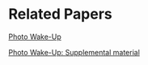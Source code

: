 # Related Papers

[Photo Wake-Up](https://drive.google.com/open?id=1Hd_QXbQlfRk7Sdt2YnTVqTGi8q5tiYTG)

[Photo Wake-Up: Supplemental material](https://drive.google.com/open?id=1yqHixXNnC1-f50TqwGNgeYeKCk9q7VYK)
